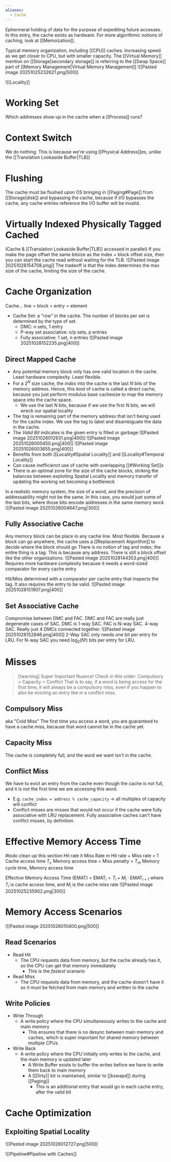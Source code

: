 ```yaml
---
aliases:
  - Cache
---
```

Ephermeral holding of data for the purpose of expediting future accesses. In this entry, the cache exists as hardware. For more algorithmic notions of caching, look at [[Memoization]].

Typical memory organization, including [[CPU]] caches.
Increasing speed as we get closer to CPU, but with smaller capacity.
The [[Virtual Memory]] mention on [[Storage|secondary storage]] is referring to the [[Swap Space]] part of [[Memory Management|Virtual Memory Management]]
![[Pasted image 20251025232621.png|500]]



![[Locality]]


# Working Set
Which addresses show up in the cache when a [[Process]] runs?

# Context Switch
We do nothing. This is because we're using [[Physical Address]]es, unlike the [[Translation Lookaside Buffer|TLB]]

# Flushing
The cache must be flushed upon OS bringing in [[Paging#Page]] from [[Storage|disk]] and bypassing the cache, because if I/O bypasses the cache, any cache entries reference the I/O buffer will be invalid.

# Virtually Indexed Physically Tagged Cached
(Cache & [[Translation Lookaside Buffer|TLB]] accessed in parallel)
If you make the page offset the same bitsize as the index + block offset size, then you can start the cache read without waiting for the TLB.
![[Pasted image 20251028154708.png]]
The tradeoff is that the index determines the max size of the cache, limiting the size of the cache.
# Cache Organization
Cache... line = block = entry = element
* Cache Set: a "row" in the cache. The number of blocks per set is determined by the type of set.
	* DMC: n sets, 1 entry
	* P-way set associative: n/p sets, p entries
	* Fully associative: 1 set, n entries
![[Pasted image 20251028152235.png|400]]

## Direct Mapped Cache
* Any potential memory block only has one valid location in the cache. Least hardware complexity. Least flexible.
* For a $2^N$ size cache, the *index* into the cache is the last $N$ bits of the memory address. Hence, this kind of cache is called a direct cache, because you just perform modulus base cachesize to map the memory space into the cache space.
	* We use the last $N$ bits, because if we use the first $N$ bits, we will wreck our spatial locality
* The *tag* is remaining part of the memory address that isn't being used for the cache index. We use the tag to label and disambiguate the data in the cache.
* The *Valid Bit* indicates is the given entry is filled or garbage
![[Pasted image 20251026012931.png|400]]
![[Pasted image 20251026000450.png|400]]
![[Pasted image 20251026003655.png|400]]
* Benefits from both [[Locality#Spatial Locality]] and [[Locality#Temporal Locality]]
* Can cause inefficienct use of cache with overlapping [[#Working Set]]s
* There is an optimal zone for the size of the cache blocks, striking the balances between exploiting Spatial Locality and memory transfer of updating the working set becoming a bottleneck
	

In a realistic memory system, the size of a word, and the precision of addressability might not be the same. In this case, you would just some of the last bits, where those bits encode addresses in the same memory word.
![[Pasted image 20251026004647.png|300]]


## Fully Associative Cache
Any memory block can be place in any cache line. Most flexible.
Because a block can go anywhere, the cache uses a [[Replacement Algorithm]] to decide where the block should go
There is no notion of tag and index; the entire thing is a tag. This is because any address. There is still a block offset like the other organizations.
![[Pasted image 20251028144353.png|400]]
Requires more hardware complexity because it needs a word-sized comparator for every cache entry

Hit/Miss determined with a comparator per cache entry that inspects the tag. It also requires the entry to be valid.
![[Pasted image 20251028151907.png|400]]
## Set Associative Cache
Compromise between DMC and FAC. DMC and FAC are really just degenerate cases of SAC. DMC is 1-way SAC. FAC is N-way SAC.
4-way SAC. Really just 4 DMCs connected together.
![[Pasted image 20251028152846.png|400]]
2-Way SAC only needs one bit per entry for LRU.
For N-way SAC you need $\log_{2}(N!)$ bits per entry for LRU.

# Misses
> [!warning] Super Important Nuance!
Check in this order: Compulsory > Capacity > Conflict
That is to say, if a word is being access for the first time, it will always be a compulsory miss, even if you happen to also be evicting an entry like in a conflict miss.
## Compulsory Miss
aka "Cold Miss"
The first time you access a word, you are guaranteed to have a cache miss, because that word cannot be in the cache yet.
## Capacity Miss
The cache is completely full, and the word we want isn't in the cache.
## Conflict Miss
We have to evict an entry from the cache even though the cache is not full, and it is not the first time we are accessing this word.
* E.g. `cache_index = address % cache_capacity`  -> all multiples of capacity will conflict
* Conflict misses are misses that would not occur if the cache were fully associative with LRU replacement. Fully associative caches can't have conflict misses, by definition.

# Effective Memory Access Time
#todo clean up this section
Hit rate $h$
Miss Rate $m$
Hit rate + Miss rate = 1
Cache access time $T_c$
Memory access time = Miss penalty = $T_m$
Memory cycle time, Memory access time

Effective Memory Access Time (EMAT) = $\text{EMAT}_{i} = T_{i} + M_{i} \cdot\text{EMAT}_{i+1}$
where $T_i$ is cache access time, and $M_i$ is the cache miss rate
![[Pasted image 20251025235902.png|300]]


# Memory Access Scenarios
![[Pasted image 20251026010400.png|500]]
## Read Scenarios
* Read Hit
	* The CPU requests data from memory, but the cache already has it, so the CPU can get that memory immediately
		* This is the *fastest* scenario
* Read Miss
	* The CPU requests data from memory, and the cache doesn't have it so it must be fetched from main memory and written to the cache
##  Write Policies
* Write Through
	* A write policy where the CPU simultaneously writes to the cache and main memory 
		* This ensures that there is no desync between main memory and caches, which is super important for shared memory between multiple CPUs
* Write Back
	* A write policy where the CPU initially only writes to the cache, and the main memory is updated later
		* A Write Buffer exists to buffer the writes before we have to write them back to main memory
		* A [[Dirty]] bit is maintained, similar to [[kswapd]] during [[Paging]]
			* This is an additional entry that would go in each cache entry, after the valid bit

# Cache Optimization
## Exploiting Spatial Locality
![[Pasted image 20251026012727.png|500]]

![[Pipeline#Pipeline with Caches]]

